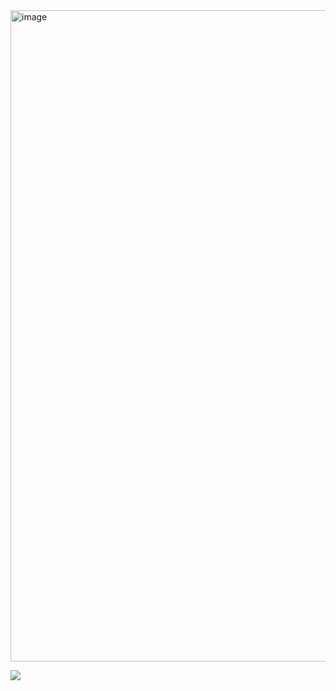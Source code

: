 <img width="1042" alt="image" src="https://github.com/vlislab2022/Awesome-Events-Deep-Learning/assets/49426295/eb8d40a1-567e-44f6-814d-16587c3f3db4">

![](./i0-representation-overall.png)
